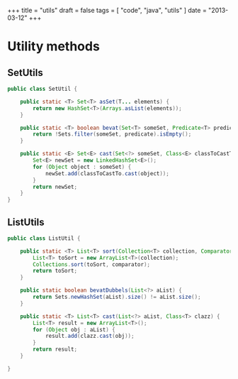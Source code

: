 +++
title = "utils"
draft = false
tags = [
    "code",
    "java",
    "utils"
]
date = "2013-03-12"
+++
# Utility methods 

## SetUtils 

```java
public class SetUtil {

	public static <T> Set<T> asSet(T... elements) {
		return new HashSet<T>(Arrays.asList(elements));
	}

	public static <T> boolean bevat(Set<T> someSet, Predicate<T> predicate) {
		return !Sets.filter(someSet, predicate).isEmpty();
	}

	public static <E> Set<E> cast(Set<?> someSet, Class<E> classToCastTo) {
		Set<E> newSet = new LinkedHashSet<E>();
		for (Object object : someSet) {
			newSet.add(classToCastTo.cast(object));
		}
		return newSet;
	}
}
```

## ListUtils 

```java
public class ListUtil {

	public static <T> List<T> sort(Collection<T> collection, Comparator<? super T> comparator) {
		List<T> toSort = new ArrayList<T>(collection);
		Collections.sort(toSort, comparator);
		return toSort;
	}

	public static boolean bevatDubbels(List<?> aList) {
		return Sets.newHashSet(aList).size() != aList.size();
	}

	public static <T> List<T> cast(List<?> aList, Class<T> clazz) {
		List<T> result = new ArrayList<T>();
		for (Object obj : aList) {
			result.add(clazz.cast(obj));
		}
		return result;
	}

}

```
